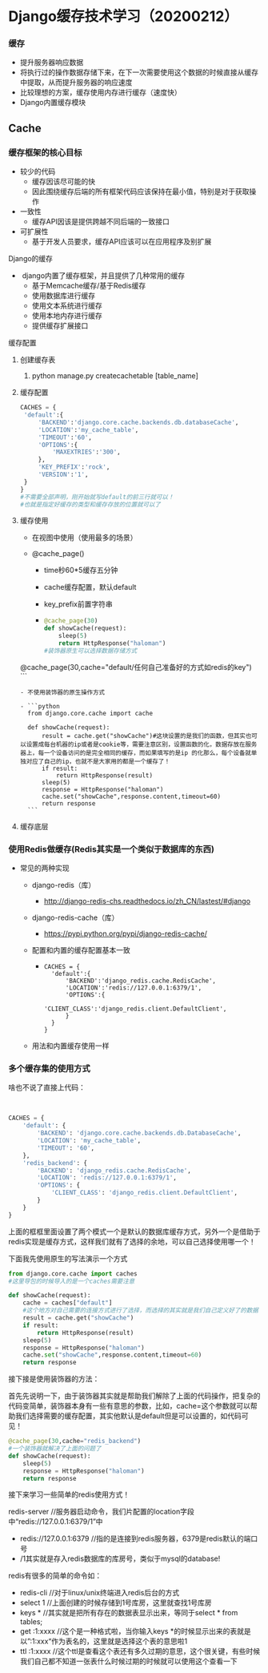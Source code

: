 # Django缓存技术学习（20200212）

### 缓存

- 提升服务器响应数据
- 将执行过的操作数据存储下来，在下一次需要使用这个数据的时候直接从缓存中提取，从而提升服务器的响应速度
- 比较理想的方案，缓存使用内存进行缓存（速度快）
- Django内置缓存模块



## Cache

### 缓存框架的核心目标

- 较少的代码
  - 缓存因该尽可能的快
  - 因此围绕缓存后端的所有框架代码应该保持在最小值，特别是对于获取操作
- 一致性
  - 缓存API因该是提供跨越不同后端的一致接口
- 可扩展性
  - 基于开发人员要求，缓存API应该可以在应用程序及别扩展



Django的缓存

- ​	django内置了缓存框架，并且提供了几种常用的缓存
  - 基于Memcache缓存/基于Redis缓存
  - 使用数据库进行缓存
  - 使用文本系统进行缓存
  - 使用本地内存进行缓存
  - 提供缓存扩展接口

缓存配置

1. 创建缓存表

   1. python manage.py createcachetable [table_name]

2. 缓存配置

   ```python
   CACHES = {
   	'default':{
   		'BACKEND':'django.core.cache.backends.db.databaseCache',
   		'LOCATION':'my_cache_table',
   		'TIMEOUT':'60',
   		'OPTIONS':{
   			'MAXEXTRIES':'300',
   		},
   		'KEY_PREFIX':'rock',
   		'VERSION':'1',
   	}
   }
   #不需要全部声明，刚开始就写default的前三行就可以！
   #也就是指定好缓存的类型和缓存存放的位置就可以了
   ```

3. 缓存使用

   - 在视图中使用（使用最多的场景）

   - @cache_page()

     - time秒60*5缓存五分钟

     - cache缓存配置，默认default

     - key_prefix前置字符串

     - ```python
       @cache_page(30)
       def showCache(request):
           sleep(5)
           return HttpResponse("haloman")
       #装饰器原生可以选择数据存储方式
   @cache_page(30,cache="default/任何自己准备好的方式如redis的key")
       ```
       
       - 不使用装饰器的原生操作方式
       
       - ```python
         from django.core.cache import cache
         
         def showCache(request):
             result = cache.get("showCache")#这块设置的是我们的函数，但其实也可以设置成每台机器的ip或者是cookie等，需要注意区别，设置函数的化，数据存放在服务器上，每一个设备访问的是完全相同的缓存，而如果填写的是ip 的化那么，每个设备就单独对应了自己的ip，也就不是大家用的都是一个缓存了！
             if result:
                 return HttpResponse(result)
             sleep(5)
             response = HttpResponse("haloman")
             cache.set("showCache",response.content,timeout=60)
             return response
         ```
       
         

4. 缓存底层





### 使用Redis做缓存(Redis其实是一个类似于数据库的东西)

- 常见的两种实现

  - django-redis（库）

    - http://django-redis-chs.readthedocs.io/zh_CN/lastest/#django

  - django-redis-cache（库）

    - https://pypi.python.org/pypi/django-redis-cache/

  - 配置和内置的缓存配置基本一致

    - ```
      CACHES = {
      	'default':{
      		'BACKEND':'django_redis.cache.RedisCache',
      		'LOCATION':'redis://127.0.0.1:6379/1',
      		'OPTIONS':{
      			'CLIENT_CLASS':'django_redis.client.DefaultClient',
      		}
      	}
      }
      ```

  - 用法和内置缓存使用一样

### 多个缓存集的使用方式

啥也不说了直接上代码：

​	

```python
CACHES = {
    'default': {
        'BACKEND': 'django.core.cache.backends.db.DatabaseCache',
        'LOCATION': 'my_cache_table',
        'TIMEOUT': '60',
    },
    'redis_backend': {
        'BACKEND': 'django_redis.cache.RedisCache',
        'LOCATION': 'redis://127.0.0.1:6379/1',
        'OPTIONS': {
            'CLIENT_CLASS': 'django_redis.client.DefaultClient',
        }
    }
}
```

上面的框框里面设置了两个模式一个是默认的数据库缓存方式，另外一个是借助于redis实现是缓存方式，这样我们就有了选择的余地，可以自己选择使用哪一个！

下面我先使用原生的写法演示一个方式

```python
from django.core.cache import caches
#这里导包的时候导入的是一个caches需要注意

def showCache(request):
    cache = caches["default"]
    #这个地方对自己需要的连接方式进行了选择，而选择的其实就是我们自己定义好了的数据
    result = cache.get("showCache")
    if result:
        return HttpResponse(result)
    sleep(5)
    response = HttpResponse("haloman")
    cache.set("showCache",response.content,timeout=60)
    return response
```

接下接是使用装饰器的方法：

​	首先先说明一下，由于装饰器其实就是帮助我们解除了上面的代码操作，把复杂的代码变简单，装饰器本身有一些有意思的参数，比如，cache=这个参数就可以帮助我们选择需要的缓存配置，其实他默认是default但是可以设置的，如代码可见！

```python
@cache_page(30,cache="redis_backend")
#一个装饰器就解决了上面的问题了
def showCache(request):
    sleep(5)
    response = HttpResponse("haloman")
    return response
```

接下来学习一些简单的redis使用方式！

redis-server  //服务器启动命令，我们片配置的location字段中“redis://127.0.0.1:6379/1”中

- redis://127.0.0.1:6379  //指的是连接到redis服务器，6379是redis默认的端口号
- /1其实就是存入redis数据库的库房号，类似于mysql的database!



redis有很多的简单的命令如：

- redis-cli         //对于linux/unix终端进入redis后台的方式
- select  1       //上面创建的时候存储到1号库房，这里就查找1号库房
- keys  *         //其实就是把所有存在的数据表显示出来，等同于select * from tables;
- get   :1:xxxx       //这个是一种格式啦，当你输入keys *的时候显示出来的表就是以”:1:xxx“作为表名的，这里就是选择这个表的意思啦1
- ttl     :1:xxxx    //这个ttl是查看这个表还有多久过期的意思，这个很关键，有些时候我们自己都不知道一张表什么时候过期的时候就可以使用这个查看一下

